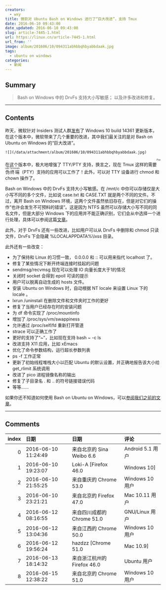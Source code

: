 ```yaml
---
creators:
  - wxy
title: 微软对 Ubuntu Bash on Windows 进行了“巨大改进”，支持 Tmux
date: 2016-06-10 09:43:00
date_updated: 2016-06-10 09:43:00
slug: article-7445-1.html
url: https://linux.cn/article-7445-1.html
url_from: ''
image: album/201606/10/094311abhbbqhbyabbdaak.jpg
tags:
  - ubuntu on windows
categories:
  - 新闻
---
```


## Summary

> Bash on Windows 中的 DrvFs 支持大小写敏感；
> 以及许多改进和修复。

***

<!-- more -->

## Contents

昨天，微软针对 Insiders 测试人群[发布](https://msdn.microsoft.com/en-us/commandline/wsl/release_notes)了 Windows 10 build 14361 更新版本，在这个版本中，微软带来了几个重要的改进，其中我们最关注的是对 Bash on Ubuntu on Windows 的“巨大改进”。

`![](/data/attachment/album/201606/10/094311abhbbqhbyabbdaak.jpg)`

在这个版本中，极大地增强了 TTY/PTY 支持，换言之，现在 Tmux 这样的需要<ruby> 伪终端 <rt>  Pseudo Terminals </rt></ruby> （PTY）支持的应用可以工作了！此外，可以对 TTY 设备进行 chmod 和 chown 操作了。

Bash on Windows 中的 DrvFs 支持大小写敏感。在 /mnt/c 中你可以存储仅是大小写不同的多个文件，比如说 case.txt 和 CASE.TXT 就是两个不同的文件。不过，离开 Bash on Windows 环境，这两个文件虽然依旧存在，但是对它们的操作“也许会发生不可预料的错误”。这是因为 NTFS 虽然可以存储大小写不同的同名文件，但是大部分 Windows 下的应用并不能正确识别，它们会从中选择一个进行处理，具体可以参阅这篇[文章](https://support.microsoft.com/en-us/kb/100625)。

此外，对于 DrvFs 还有一些改进，比如用户可以从 DrvFs 中删除和 chmod 只读文件，DrvFs 下会隐藏 %LOCALAPPDATA%\lxss 目录。

此外还有一些改变：

* 为了保持和 Linux 的习惯一致， 0.0.0.0 和 :: 可以用来指代 localhost 了。
* 修复了某些情况下断开终端连接时挂起的问题
* sendmsg/recvmsg 现在可以处理 IO 向量长度大于1的情况
* 关闭时 socket 会得到 epoll 可读的提示
* 用户可以脱离自动生成的 hosts 文件。
* 安装 Ubuntu on Windows 时，自动根据 NT locale 来设置 Linux 下的 locale 。
* lxrun /uninstall 在删除文件和文件夹时工作的更好
* 修复了当用户已经存在时的安装问题
* 为 df 命令实现了 /proc/mountinfo
* 增加了 /proc/sys/vm/swappiness
* 允许通过 /proc/self/fd 重新打开管道
* strace 可以正确工作了
* 更好的支持了“~”，比如现在支持 bash ~ -c ls
* 改进支持 X11 应用，比如 xEmacs
* 优化了命令参数结构，运行超长参数列表
* ps -f 工作正常
* 更新了初始线程堆栈大小以匹配 Ubuntu 的默认设置，并正确地报告该大小给 get\_rlimit 系统调用
* 改进了 pico 进程镜像名称的输出
* 修复了子目录名 . 和 .. 的符号链接错误代码
* 等等……

如果你还不知道如何使用 Bash on Ubuntu on Windows，可以[参阅我们之前的文章](https://linux.cn/article-7209-1.html)。

***

## Comments

|   index | 日期                | 日期                                       | 评论                                                                                                                        |
|--------:|:--------------------|:-------------------------------------------|:----------------------------------------------------------------------------------------------------------------------------|
|       0 | 2016-06-10 11:24:49 | 来自北京的 Sina Weibo 6.6|Android 5.1 用户 | Ubuntu火起来就想做个bash忽悠我们回去Windows，没用的，我再也不会回去使用Windows了                                            |
|       1 | 2016-06-10 19:23:07 | Loki-A [Firefox 46.0|Windows 10]           | 不是特别期待，但是如果做出来了，用用也无妨，至少某些简单的操作可以在 windows 下进行了，不用去切换系统，或者特地装个虚拟机。 |
|       2 | 2016-06-10 21:55:25 | 来自重庆的 Chrome 53.0|Windows 10 用户     | 我要GNOME，我要kde，我要xfce，我要unity，我要dde                                                                            |
|       3 | 2016-06-10 23:21:21 | 来自北京的 Firefox 47.0|Mac 10.11 用户     | 有这时间,把你那那恶心的内核和那恶心的win32 API换掉吧                                                                        |
|       4 | 2016-06-12 08:16:55 | 来自四川成都的 Chrome 51.0|GNU/Linux 用户  | 居然有两个支持。难道都换成苹果？                                                                                            |
|       5 | 2016-06-12 13:04:36 | 来自江西的 Chrome 50.0|Windows 10 用户     | WinRT API 表示不服                                                                                                          |
|       6 | 2016-06-12 19:56:24 | hazdzz [Chrome 51.0|Mac 10.9]              | Mac 大法好！                                                                                                                |
|       7 | 2016-06-13 18:14:32 | 来自浙江杭州的 Firefox 46.0|Ubuntu 用户    | good, 以后可以在windows下方便的用bash实在是太好了                                                                           |
|       8 | 2016-06-15 12:38:22 | 来自北京的 Chrome 51.0|Windows 10 用户     | 你想用什么就用什么，微软有强制吗？                                                                                          |
